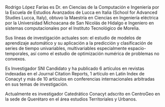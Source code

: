 Rodrigo López Farías es Dr. en Ciencias de la Computación e Ingeniería por la Escuela de Estudios Avanzados de Lucca en Italia (School for Advanced Studies Lucca, Italy), obtuvo la Maestría en Ciencias en Ingeniería eléctrica por la Universidad Michoacana de San Nicolás de Hidalgo e Ingeniero en sistemas computacionales por el Instituto Tecnológico de Morelia. 

Sus líneas de investigación actuales son: el estudio de modelos de aprendizaje automático y su aplicación a la predicción y clasificación de series de tiempo univariables, multivariables especialmente espacio-temporales, así como el estudio de optimización numérica de problemas no convexos.

Es Investigador SNI Candidato y ha publicado 6 artículos en revistas indexadas en el Journal Citation Reports, 1 artículo en Latin Index de Conacyt y más de 10 artículos en conferencias internacionales arbitradas en sus temas de investigación. 

Actualmente es investigador Catedrático Conacyt adscrito en CentroGeo en la sede de Querétaro en el área estudios Territoriales y Urbanos. 
